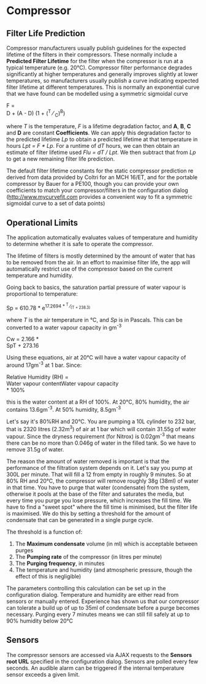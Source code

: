 # Compressor

## Filter Life Prediction

Compressor manufacturers usually publish guidelines for the expected
lifetime of the filters in their compressors. These normally include a
<b>Predicted Filter Lifetime</b> for the filter when the compressor is
run at a typical temperature (e.g. 20&deg;C). Compressor filter
performance degrades significantly at higher temperatures and
generally improves slightly at lower temperatures, so manufacturers
usually publish a curve indicating expected filter lifetime at
different temperatures. This is normally an exponential curve that we
have found can be modelled using a symmetric sigmoidal curve
<div class="equation">
F = <div class="fraction">
<span class="fup">D + (A - D)</span>
<span class="fdn">(1 + (<sup>T</sup> &frasl; <sub>C</sub>)<sup>B</sup>)</span>
</div></div>

where *T* is the
temperature, *F* is a lifetime degradation factor, and **A**, **B**, **C**
and **D** are constant **Coefficients**. We can apply this degradation factor
to the predicted lifetime *Lp* to obtain a predicted lifetime at that
temperature in hours <i>Lpt = F * Lp</i>. For a runtime of <i>dT</i> hours, we can
then obtain an estimate of filter lifetime used
<i>Flu = dT / Lpt</i>. We then subtract that from <i>Lp</i> to get a new remaining
filter life prediction. 

The default filter lifetime constants for the static compressor
prediction re derived from data provided by Coltri for an MCH 16/ET,
and for the portable compressor by Bauer for a PE100, though you can
provide your own coefficients to match your compressor/filters in the
configuration dialog (http://www.mycurvefit.com provides a convenient way
to fit a symmetric sigmoidal curve to a set of data points)

## Operational Limits

The application automatically evaluates values of temperature and
humidity to determine whether it is safe to operate the compressor.

The lifetime of filters is mostly determined by the amount of water
that has to be removed from the air. In an effort to maximise filter
life, the app will automatically restrict use of the compressor based
on the current temperature and humidity.

Going back to basics, the saturation partial pressure of water vapour
is proportional to temperature:

<div class="equation">
Sp = 610.78 * e<sup>17.2694 * <sup>T</sup> &frasl;<sub>(T + 238.3)</sub></sup>
</div>

where *T* is the air temperature in &deg;C, and *Sp* is in Pascals. This
can be converted to a water vapour capacity in gm<sup>-3</sup>

<div class="equation">
Cw = 2.166 * <div class="fraction"><span class="fup">Sp</span><span class="fdn">T + 273.16</span></div>
</div>

Using these equations, air at 20&deg;C will have a water vapour capacity
of around 17gm<sup>-3</sup> at 1 bar. Since:

<div class="equation">
Relative Humidity (RH) = <div class="fraction"><span class="fup">Water vapour content</span><span class="fdn">Water vapour capacity</span></div> * 100%
</div>

this is the water content at a RH of 100%. At 20&deg;C, 80% humidity, the air contains 13.6gm<sup>-3</sup>.
At 50% humidity, 8.5gm<sup>-3</sup>

Let's say it's 80%RH and 20&deg;C. You are pumping a 10L cylinder to
232 bar, that is 2320 litres (2.32m<sup>3</sup>) of air at 1 bar
which will contain 31.55g of water vapour. Since the dryness
requirement (for Nitrox) is 0.02gm<sup>-3</sup>
that means there can be no more than 0.046g of water in the filled
tank. So we have to remove 31.5g of water.

The reason the amount of water removed is important is that the
performance of the filtration system depends on it. Let's say you pump
at 300L per minute. That will fill a 12 from empty in roughly 9
minutes. So at 80% RH and 20&deg;C, the compressor will remove roughly 38g
(38ml) of water in that time. You have to purge that water (condensate)
from the system, otherwise it pools at the base of the filter and saturates the
media, but every time you purge you lose pressure, which increases the
fill time. We have to find a "sweet spot" where the fill time is minimised,
but the filter life is maximised. We do this by setting a threshold for the
amount of condensate that can be generated in a single purge cycle.

The threshold is a function of:
1. The **Maximum condensate** volume (in ml) which is acceptable between purges
2. The **Pumping rate** of the compressor (in litres per minute)
3. The **Purging frequency**, in minutes
4. The temperature and humidity (and atmospheric pressure, though the effect
of this is negligible)

The parameters controlling this calculation can be set up in the
configuration dialog. Temperature and humidity are either read from sensors
or manually entered. Experience has shown us that our compressor can tolerate a
build up of up to 35ml of condensate before a purge becomes necessary. Purging
every 7 minutes means we can still fill safely at up to 90% humidity
below 20&deg;C

## Sensors

The compressor sensors are accessed via AJAX requests to the
**Sensors root URL** specified in the configuration dialog. Sensors are
polled every few seconds. An audible alarm can be triggered if the internal
temperature sensor exceeds a given limit.
